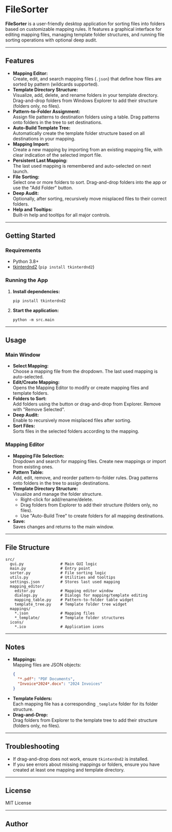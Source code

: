 # FileSorter

**FileSorter** is a user-friendly desktop application for sorting files into folders based on customizable mapping rules. It features a graphical interface for editing mapping files, managing template folder structures, and running file sorting operations with optional deep audit.

---

## Features

- **Mapping Editor:**  
  Create, edit, and search mapping files (`.json`) that define how files are sorted by pattern (wildcards supported).
- **Template Directory Structure:**  
  Visualize, add, delete, and rename folders in your template directory.  
  Drag-and-drop folders from Windows Explorer to add their structure (folders only, no files).
- **Pattern-to-Folder Assignment:**  
  Assign file patterns to destination folders using a table. Drag patterns onto folders in the tree to set destinations.
- **Auto-Build Template Tree:**  
  Automatically create the template folder structure based on all destinations in your mapping.
- **Mapping Import:**  
  Create a new mapping by importing from an existing mapping file, with clear indication of the selected import file.
- **Persistent Last Mapping:**  
  The last used mapping is remembered and auto-selected on next launch.
- **File Sorting:**  
  Select one or more folders to sort. Drag-and-drop folders into the app or use the "Add Folder" button.
- **Deep Audit:**  
  Optionally, after sorting, recursively move misplaced files to their correct folders.
- **Help and Tooltips:**  
  Built-in help and tooltips for all major controls.

---

## Getting Started

### Requirements

- Python 3.8+
- [tkinterdnd2](https://github.com/pmgagne/tkinterdnd2) (`pip install tkinterdnd2`)

### Running the App

1. **Install dependencies:**
   ```
   pip install tkinterdnd2
   ```

2. **Start the application:**
   ```
   python -m src.main
   ```

---

## Usage

### Main Window

- **Select Mapping:**  
  Choose a mapping file from the dropdown. The last used mapping is auto-selected.
- **Edit/Create Mapping:**  
  Opens the Mapping Editor to modify or create mapping files and template folders.
- **Folders to Sort:**  
  Add folders using the button or drag-and-drop from Explorer. Remove with "Remove Selected".
- **Deep Audit:**  
  Enable to recursively move misplaced files after sorting.
- **Sort Files:**  
  Sorts files in the selected folders according to the mapping.

### Mapping Editor

- **Mapping File Selection:**  
  Dropdown and search for mapping files. Create new mappings or import from existing ones.
- **Pattern Table:**  
  Add, edit, remove, and reorder pattern-to-folder rules. Drag patterns onto folders in the tree to assign destinations.
- **Template Directory Structure:**  
  Visualize and manage the folder structure.  
  - Right-click for add/rename/delete.
  - Drag folders from Explorer to add their structure (folders only, no files).
  - Use "Auto-Build Tree" to create folders for all mapping destinations.
- **Save:**  
  Saves changes and returns to the main window.

---

## File Structure

```
src/
  gui.py                # Main GUI logic
  main.py               # Entry point
  sorter.py             # File sorting logic
  utils.py              # Utilities and tooltips
  settings.json         # Stores last used mapping
  mapping_editor/
    editor.py           # Mapping editor window
    dialogs.py          # Dialogs for mapping/template editing
    mapping_table.py    # Pattern-to-folder table widget
    template_tree.py    # Template folder tree widget
  mappings/
    *.json              # Mapping files
    *_template/         # Template folder structures
  icons/
    *.ico               # Application icons
```

---

## Notes

- **Mappings:**  
  Mapping files are JSON objects:  
  ```json
  {
    "*.pdf": "PDF Documents",
    "Invoice*2024*.docx": "2024 Invoices"
  }
  ```
- **Template Folders:**  
  Each mapping file has a corresponding `_template` folder for its folder structure.
- **Drag-and-Drop:**  
  Drag folders from Explorer to the template tree to add their structure (folders only, no files).

---

## Troubleshooting

- If drag-and-drop does not work, ensure `tkinterdnd2` is installed.
- If you see errors about missing mappings or folders, ensure you have created at least one mapping and template directory.

---

## License

MIT License

---

## Author